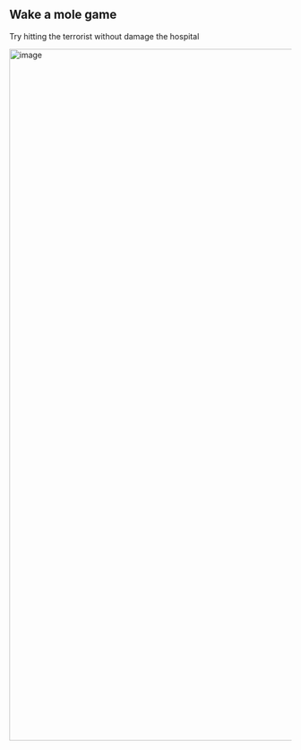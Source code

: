 ## Wake a mole game 

Try hitting the terrorist without damage the hospital 

<img width="1235" alt="image" src="https://github.com/johnny423/wacka/assets/12775765/37c980d9-41e4-4a62-b9a3-757092ba282c">
